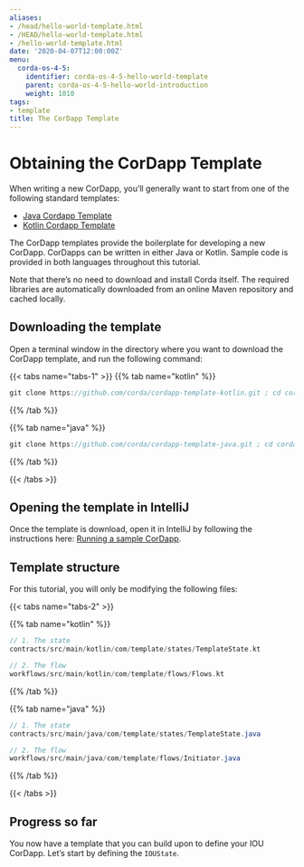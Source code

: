 ```yaml
---
aliases:
- /head/hello-world-template.html
- /HEAD/hello-world-template.html
- /hello-world-template.html
date: '2020-04-07T12:00:00Z'
menu:
  corda-os-4-5:
    identifier: corda-os-4-5-hello-world-template
    parent: corda-os-4-5-hello-world-introduction
    weight: 1010
tags:
- template
title: The CorDapp Template
---
```





# Obtaining the CorDapp Template

When writing a new CorDapp, you’ll generally want to start from one of the following standard templates:


* [Java Cordapp Template](https://github.com/corda/cordapp-template-java)
* [Kotlin Cordapp Template](https://github.com/corda/cordapp-template-kotlin)

The CorDapp templates provide the boilerplate for developing a new CorDapp. CorDapps can be written in either Java or Kotlin. Sample code is provided in both languages throughout this tutorial.

Note that there’s no need to download and install Corda itself. The required libraries are automatically downloaded from an online Maven
repository and cached locally.


## Downloading the template

Open a terminal window in the directory where you want to download the CorDapp template, and run the following command:

{{< tabs name="tabs-1" >}}
{{% tab name="kotlin" %}}
```kotlin
git clone https://github.com/corda/cordapp-template-kotlin.git ; cd cordapp-template-kotlin
```
{{% /tab %}}

{{% tab name="java" %}}
```java
git clone https://github.com/corda/cordapp-template-java.git ; cd cordapp-template-java
```
{{% /tab %}}

{{< /tabs >}}


## Opening the template in IntelliJ

Once the template is download, open it in IntelliJ by following the instructions here:
[Running a sample CorDapp](https://docs.corda.net/tutorial-cordapp.html#opening-the-example-cordapp-in-intellij).


## Template structure

For this tutorial, you will only be modifying the following files:

{{< tabs name="tabs-2" >}}

{{% tab name="kotlin" %}}
```kotlin
// 1. The state
contracts/src/main/kotlin/com/template/states/TemplateState.kt

// 2. The flow
workflows/src/main/kotlin/com/template/flows/Flows.kt
```
{{% /tab %}}

{{% tab name="java" %}}
```java
// 1. The state
contracts/src/main/java/com/template/states/TemplateState.java

// 2. The flow
workflows/src/main/java/com/template/flows/Initiator.java
```
{{% /tab %}}

{{< /tabs >}}


## Progress so far

You now have a template that you can build upon to define your IOU CorDapp. Let’s start by defining the `IOUState`.
